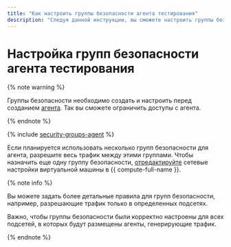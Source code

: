 ```yaml
---
title: "Как настроить группы безопасности агента тестирования"
description: "Следуя данной инструкции, вы сможете настроить группы безопасности агента тестирования."
---
```


# Настройка групп безопасности агента тестирования

{% note warning %}

Группы безопасности необходимо создать и настроить перед созданием [агента](../concepts/agent.md). Так вы сможете ограничить доступы с агента.

{% endnote %}

{% include [security-groups-agent](../../_includes/load-testing/security-groups-agent.md) %}

Если планируется использовать несколько групп безопасности для агента, разрешите весь трафик между этими группами.
Чтобы назначить еще одну группу безопасности, [отредактируйте](../../compute/operations/vm-control/vm-update.md) сетевые настройки виртуальной машины в {{ compute-full-name }}.

{% note info %}

Вы можете задать более детальные правила для групп безопасности, например, разрешающие трафик только в определенных подсетях.

Важно, чтобы группы безопасности были корректно настроены для всех подсетей, в которых будут размещены агенты, генерирующие трафик.

{% endnote %}
